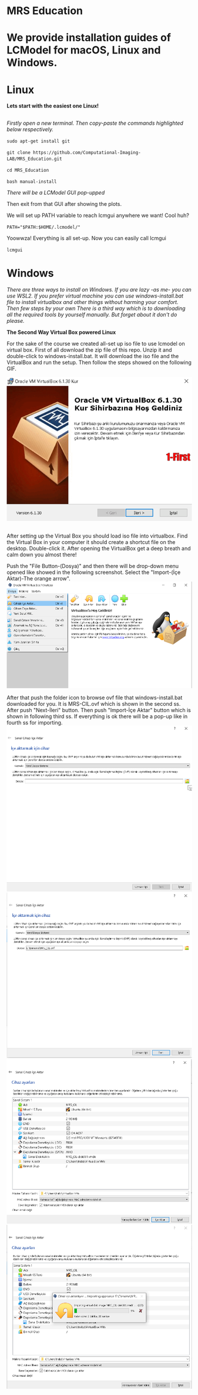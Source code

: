 # MRS Education

# We provide installation guides of LCModel for macOS, Linux and Windows. 
# <h1>Linux </h1> 
**Lets start with the easiest one Linux!**
##
*Firstly open a new terminal. Then copy-paste the commands highlighted below respectively.*

`sudo apt-get install git`

`git clone https://github.com/Computational-Imaging-LAB/MRS_Education.git`

`cd MRS_Education`

`bash manual-install`

*There will be a LCModel GUI pop-upped*

Then exit from that GUI after showing the plots.

We will set up PATH variable to reach lcmgui anywhere we want! Cool huh?

`PATH="$PATH:$HOME/.lcmodel/"`

Yoowwza! Everything is all set-up.
Now you can easily call lcmgui

`lcmgui`


# <h1>Windows </h1>

*There are three ways to install on Windows. If you are lazy -as me- you can use WSL2. If you prefer virtual machine you can use windows-install.bat file to install virtualbox and other things without harming your comfort. Then few steps by your own*
*There is a third way which is to downloading all the required tools by yourself manually. But forget about it don't do please.*

**The Second Way Virtual Box powered Linux**

For the sake of the course we created all-set up iso file to use lcmodel on virtual box. First of all download the zip file of this repo. Unzip it and double-click to windows-install.bat. It will download the iso file and the VirtualBox and run the setup. Then follow the steps showed on the following GIF.  

![Alt Text](https://github.com/Computational-Imaging-LAB/MRS_Education/blob/main/VirtualBox_ss/VBsetup.gif)

##

After setting up the Virtual Box you should load iso file into virtualbox. Find the Virtual Box in your computer it should create a shortcut file on the desktop. Double-click it. 
After opening the VirtualBox get a deep breath and calm down you almost there!

Push the "File Button-(Dosya)" and then there will be drop-down menu opened like showed in the following screenshot. Select the "Import-(İçe Aktar)-The orange arrow". 
![VirtualBox](https://github.com/Computational-Imaging-LAB/MRS_Education/blob/main/VirtualBox_ss/8.png?raw=true)

After that push the folder icon to browse ovf file that windows-install.bat downloaded for you. It is MRS-CIL.ovf which is shown in the second ss. After push "Next-İleri" button. Then push "Import-İçe Aktar" button which is shown in following third ss. If everything is ok there will be a pop-up like in fourth ss for importing. 
![VirtualBox](https://github.com/Computational-Imaging-LAB/MRS_Education/blob/main/VirtualBox_ss/9.png?raw=true)
![VirtualBox](https://github.com/Computational-Imaging-LAB/MRS_Education/blob/main/VirtualBox_ss/11.png?raw=true)
![VirtualBox](https://github.com/Computational-Imaging-LAB/MRS_Education/blob/main/VirtualBox_ss/12.png?raw=true)
![VirtualBox](https://github.com/Computational-Imaging-LAB/MRS_Education/blob/main/VirtualBox_ss/13.png?raw=true)













